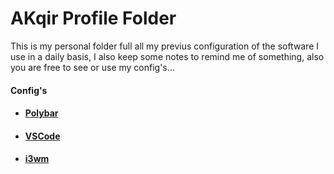 # AKqir Profile Folder
This is my personal folder full all my previus configuration of the software I use in a daily basis, I also keep some notes to remind me of something, also you are free to see or use my config's...

#### Config's
<ul>
  <li><h4><a href="https://github.com/aKqir24/aKqir24/tree/main/polybar">Polybar</h4></a></li></h4>
  <li><h4><a href="https://github.com/aKqir24/aKqir24-s-Folder/tree/main/i3">VSCode</h4></a></li></h4>
  <li><h4><a href="https://github.com/aKqir24/aKqir24/tree/main/polybar">i3wm</h4></a></li></h4>
</ul>
